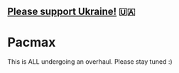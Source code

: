 ## [Please support Ukraine!](https://war.ukraine.ua/support-ukraine/) 🇺🇦

# Pacmax

This is ALL undergoing an overhaul. Please stay tuned :)
